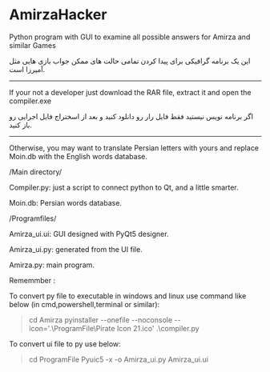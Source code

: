# AmirzaHacker
Python program with GUI to examine all possible answers for Amirza and similar Games

این یک برنامه گرافیکی برای پیدا کردن تمامی حالت های ممکن جواب بازی هایی مثل آمیرزا است.

***
If your not a developer just download the RAR file, extract it and open the compiler.exe

اگر برنامه نویس نیستید فقط فایل رار رو دانلود کنید و بعد از اسختراج فایل اجرایی رو باز کنید.
****

Otherwise, you may want to translate Persian letters with yours and replace Moin.db with the English words database.

/Main directory/

Compiler.py: just a script to connect python to Qt, and a little smarter.

Moin.db: Persian words database.


/Programfiles/

Amirza_ui.ui: GUI designed with PyQt5 designer.

Amirza_ui.py: generated from the UI file.

Amirza.py: main program.


Rememmber :

To convert py file to executable in windows and linux use command like below (in cmd,powershell,terminal or similar):
> cd Amirza
> pyinstaller --onefile --noconsole --icon='.\ProgramFile\Pirate Icon 21.ico' .\compiler.py

To convert ui file to py use below:
> cd ProgramFile
> Pyuic5 -x -o Amirza_ui.py Amirza_ui.ui

